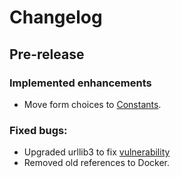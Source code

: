 # Changelog

## Pre-release

### Implemented enhancements
- Move form choices to [Constants][directory-constants].

### Fixed bugs:
- Upgraded urllib3 to fix [vulnerability](https://nvd.nist.gov/vuln/detail/CVE-2019-11324)
- Removed old references to Docker.

[directory-constants]: https://github.com/uktrade/directory-constants
